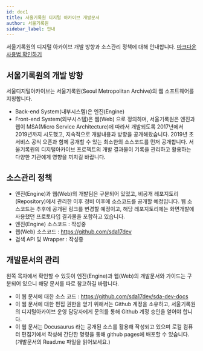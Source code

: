 ```yaml
---
id: doc1
title: 서울기록원 디지털 아카이브 개발문서
author: 서울기록원
sidebar_label: 안내
---
```


서울기록원의 디지털 아카이브 개발 방향과 소스관리 정책에 대해 안내합니다. 
[마크다운사용법 확인하기](https://docusaurus.io/docs/en/doc-markdown)

## 서울기록원의 개발 방향

서울디지털아카이브는 서울기록원(Seoul Metropolitan Archive)의 웹 소프트웨어를 지칭합니다.  
* Back-end System(내부시스템)은 엔진(Engine)
* Front-end System(외부시스템)은 웹(Web)
으로 정의하며, 서울기록원은 엔진과 웹이 MSA(Micro Service Architecture)에 따라서 개발되도록 2017년에서 2019년까지 시도했고, 지속적으로 개발내용과 방향을 공개해왔습니다. 2019년 초 서비스 공식 오픈과 함께 공개할 수 있는 최소한의 소스코드를 먼저 공개합니다. 서울기록원의 디지털아카이브 프로젝트의 개발 결과물이 기록을 관리하고 활용하는 다양한 기관에게 영향을 끼치길 바랍니다.


## 소스관리 정책

* 엔진(Engine)과 웹(Web)의 개발팀은 구분되어 있었고, 비공개 레포지토리(Repository)에서 관리한 이후 정비 이후에 소스코드를 공개할 예정입니다. 웹 소스코드는 추후에 공개된 링크를 변경할 예정이고, 해당 레포지토리에는 화면개발에 사용했던 프로토타입 결과물을 포함하고 있습니다. 
* 엔진(Engine) 소스코드 : 작성중
* 웹(Web) 소스코드 : https://github.com/sda17dev
* 검색 API 및 Wrapper : 작성중


## 개발문서의 관리

왼쪽 목차에서 확인할 수 있듯이 엔진(Engine)과 웹(Web)의 개발문서와 가이드는 구분되어 있으니 해당 문서를 따로 참고하길 바랍니다. 
* 이 웹 문서에 대한 소스 코드 : https://github.com/sda17dev/sda-dev-docs
* 이 웹 문서에 대한 편집 권한을 얻기 위해서는 Github 계정을 소유하고, 서울기록원의 디지털아카이브 운영 담당자에게 문의를 통해 Github 계정 승인을 얻어야 합니다. 
* 이 웹 문서는 Docusaurus 라는 공개된 소스를 활용해 작성되고 있으며 로컬 컴퓨터 편집기에서 작성해 간단한 명령을 통해 github pages에 배포할 수 있습니다. (개발문서의 Read.me 파일을 읽어보세요.)


